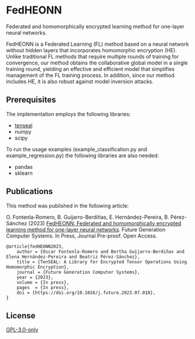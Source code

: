 # FedHEONN

Federated and homomorphically encrypted learning method for one-layer neural networks.

FedHEONN is a Federated Learning (FL) method based on a neural network without hidden layers that incorporates homomorphic encryption (HE). Unlike traditional FL methods that require multiple rounds of training for convergence, our method obtains the collaborative global model in a single training round, yielding an effective and efficient model that simplifies management of the FL training process. In addition, since our method includes HE, it is also robust against model inversion attacks.

## Prerequisites

The implementation employs the following libraries:

- [tenseal](https://github.com/OpenMined/TenSEAL#features)
- numpy
- scipy

To run the usage examples (example_classification.py and example_regression.py) the following libraries are also needed:

- pandas
- sklearn


## Publications

This method was published in the following article:

O. Fontenla-Romero, B. Guijarro-Berdiñas, E. Hernández-Pereira, B. Pérez-Sánchez (2023) [FedHEONN: Federated and homomorphically encrypted learning method for one-layer neural networks](https://doi.org/10.1016/j.future.2023.07.018). Future Generation Computer Systems. In Press, Journal Pre-proof. Open Access.

    @article{fedHEONN2023,
        author = {Oscar Fontenla-Romero and Bertha Guijarro-Berdiñas and Elena Hernández-Pereira and Beatriz Pérez-Sánchez},
        title = {TenSEAL: A Library for Encrypted Tensor Operations Using Homomorphic Encryption}, 
        journal = {Future Generation Computer Systems},
        year = {2023},
        volume = {In press},
        pages  = {In press},    
        doi = {https://doi.org/10.1016/j.future.2023.07.018},
    }

## License

[GPL-3.0-only](https://opensource.org/license/gpl-3-0/)
